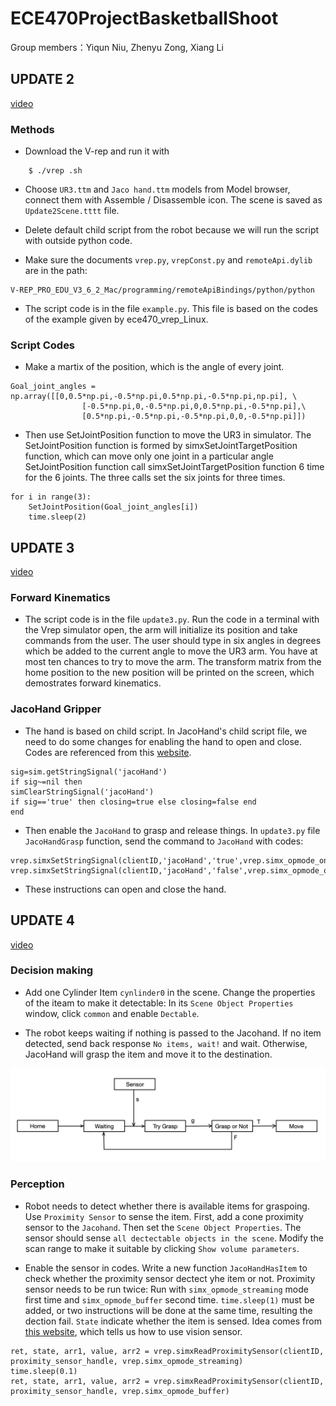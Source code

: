 # ECE470ProjectBasketballShoot
Group members：Yiqun Niu, Zhenyu Zong, Xiang Li

## **UPDATE 2** 
[video](https://www.youtube.com/watch?v=oTiXtuupihU&feature=youtu.be)

### **Methods**

- Download the V-rep and run it with

```
    $ ./vrep .sh
```
- Choose ```UR3.ttm``` and ```Jaco hand.ttm``` models from Model browser, connect them with Assemble / Disassemble icon. The scene is saved as ```Update2Scene.tttt``` file.

- Delete default child script from the robot because we will run the script with outside python code.

- Make sure the documents ```vrep.py```, ```vrepConst.py``` and ```remoteApi.dylib``` are in the path:

```
V-REP_PRO_EDU_V3_6_2_Mac/programming/remoteApiBindings/python/python
```

- The script code is in the file ```example.py```. This file is based on the codes of the example given by ece470_vrep_Linux.

### **Script Codes**

- Make a martix of the position, which is the angle of every joint. 
```
Goal_joint_angles = np.array([[0,0.5*np.pi,-0.5*np.pi,0.5*np.pi,-0.5*np.pi,np.pi], \
				[-0.5*np.pi,0,-0.5*np.pi,0,0.5*np.pi,-0.5*np.pi],\
				[0.5*np.pi,-0.5*np.pi,-0.5*np.pi,0,0,-0.5*np.pi]])
```
- Then use SetJointPosition function to move the UR3 in simulator. The SetJointPosition function is 
formed by simxSetJointTargetPosition function, which can move only one joint in a particular angle
SetJointPosition function call simxSetJointTargetPosition function 6 time for the 6 joints. The three calls
set the six joints for three times.
```
for i in range(3):
	SetJointPosition(Goal_joint_angles[i])
	time.sleep(2)
```

## **UPDATE 3** 
[video](https://youtu.be/Z8ZXQPDpTU8)

### **Forward Kinematics**

- The script code is in the file ```update3.py```. Run the code in a terminal with the Vrep simulator open, the arm will initialize its position and take commands from the user. The user should type in six angles in degrees which be added to the current angle to move the UR3 arm. You have at most ten chances to try to move the arm. The transform matrix from the home position to the new position will be printed on the screen, which demostrates forward kinematics.

### **JacoHand Gripper**

- The hand is based on child script. In JacoHand's child script file, we need to do some changes for enabling the hand to open and close. Codes are referenced from this [website](http://www.forum.coppeliarobotics.com/viewtopic.php?f=9&t=1891#p8135).

```
sig=sim.getStringSignal('jacoHand')
if sig~=nil then
simClearStringSignal('jacoHand')
if sig=='true' then closing=true else closing=false end
end
```

- Then enable the ```JacoHand``` to grasp and release things. In ```update3.py``` file ```JacoHandGrasp``` function, send the command to ```JacoHand``` with codes:

```
vrep.simxSetStringSignal(clientID,'jacoHand','true',vrep.simx_opmode_oneshot)
vrep.simxSetStringSignal(clientID,'jacoHand','false',vrep.simx_opmode_oneshot)
```

- These instructions can open and close the hand.

## **UPDATE 4** 
[video](https://www.youtube.com/watch?v=3XP7kCzX49o)


### **Decision making**

- Add one Cylinder Item ```cynlinder0``` in the scene. Change the properties of the iteam to make it detectable: In its ```Scene Object Properties``` window, click ```common``` and enable ```Dectable```.

- The robot keeps waiting if nothing is passed to the Jacohand. If no item detected, send back response ```No items, wait!``` and wait. Otherwise, JacoHand will grasp the item and move it to the destination.

![block diagram](update4/Diagram.jpg)

### **Perception**

- Robot needs to detect whether there is available items for graspoing. Use ```Proximity Sensor``` to sense the item. First, add a cone proximity sensor to the ```Jacohand```. Then set the ```Scene Object Properties```. The sensor should sense ```all dectectable objects in the scene```. Modify the scan range to make it suitable by clicking ```Show volume parameters```.

- Enable the sensor in codes. Write a new function ```JacoHandHasItem``` to check whether the proximity sensor dectect yhe item or not. Proximity sensor needs to be run twice: Run with ```simx_opmode_streaming``` mode first time and ```simx_opmode_buffer``` second time. ```time.sleep(1)``` must be added, or two instructions will be done at the same time, resulting the dection fail. ```State``` indicate whether the item is sensed. Idea comes from [this website](https://blog.csdn.net/qq_29945727/article/details/98469621), which tells us how to use vision sensor.

```
ret, state, arr1, value, arr2 = vrep.simxReadProximitySensor(clientID, proximity_sensor_handle, vrep.simx_opmode_streaming)
time.sleep(0.1)
ret, state, arr1, value, arr2 = vrep.simxReadProximitySensor(clientID, proximity_sensor_handle, vrep.simx_opmode_buffer)
```
